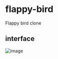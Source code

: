 # flappy-bird
Flappy bird clone
## interface
![image](https://github.com/user-attachments/assets/6e4ee282-2310-40fe-accc-db2d325516ca)
